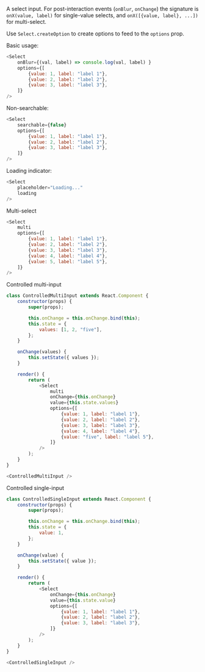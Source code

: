 A select input. For post-interaction events (`onBlur`, `onChange`) the signature is `onX(value, label)`
for single-value selects, and `onX([{value, label}, ...])` for multi-select.

Use `Select.createOption` to create options to feed to the `options` prop.

Basic usage:
```js
<Select
    onBlur={(val, label) => console.log(val, label) }
    options={[
        {value: 1, label: "label 1"},
        {value: 2, label: "label 2"},
        {value: 3, label: "label 3"},
    ]}
/>
```

Non-searchable:
```js
<Select
    searchable={false}
    options={[
        {value: 1, label: "label 1"},
        {value: 2, label: "label 2"},
        {value: 3, label: "label 3"},
    ]}
/>
```

Loading indicator:
```js
<Select
    placeholder="Loading..."
    loading
/>
```

Multi-select
```js
<Select
    multi
    options={[
        {value: 1, label: "label 1"},
        {value: 2, label: "label 2"},
        {value: 3, label: "label 3"},
        {value: 4, label: "label 4"},
        {value: 5, label: "label 5"},
    ]}
/>
```

Controlled multi-input
```js
class ControlledMultiInput extends React.Component {
    constructor(props) {
        super(props);

        this.onChange = this.onChange.bind(this);
        this.state = {
            values: [1, 2, "five"],
        };
    }

    onChange(values) {
        this.setState({ values });
    }

    render() {
        return (
            <Select
                multi
                onChange={this.onChange}
                value={this.state.values}
                options={[
                    {value: 1, label: "label 1"},
                    {value: 2, label: "label 2"},
                    {value: 3, label: "label 3"},
                    {value: 4, label: "label 4"},
                    {value: "five", label: "label 5"},
                ]}
            />
        );
    }
}

<ControlledMultiInput />
```

Controlled single-input
```js
class ControlledSingleInput extends React.Component {
    constructor(props) {
        super(props);

        this.onChange = this.onChange.bind(this);
        this.state = {
            value: 1,
        };
    }

    onChange(value) {
        this.setState({ value });
    }

    render() {
        return (
            <Select
                onChange={this.onChange}
                value={this.state.value}
                options={[
                    {value: 1, label: "label 1"},
                    {value: 2, label: "label 2"},
                    {value: 3, label: "label 3"},
                ]}
            />
        );
    }
}

<ControlledSingleInput />
```
